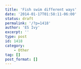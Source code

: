 ```yaml
---
title: 'Fish swim different ways'
date: '2014-01-17T01:58:11-06:00'
status: draft
permalink: '/?p=1418'
author: 'ES Ivy'
excerpt: ''
type: post
id: 1418
category:
    - Other
tag: []
post_format: []
---
```

<!DOCTYPE html PUBLIC "-//W3C//DTD HTML 4.0 Transitional//EN" "http://www.w3.org/TR/REC-html40/loose.dtd">
<?xml encoding="UTF-8">
